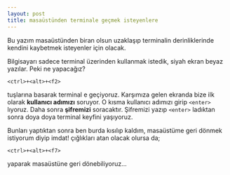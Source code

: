 ```yaml
---
layout: post
title: masaüstünden terminale geçmek isteyenlere
---
```


Bu yazım masaüstünden biran olsun uzaklaşıp terminalin derinliklerinde kendini kaybetmek isteyenler için olacak.

Bilgisayarı sadece terminal üzerinden kullanmak istedik, siyah ekran beyaz yazılar. Peki ne yapacağız?

`<ctrl>+<alt>+<f2>`

tuşlarına basarak terminal e geçiyoruz. Karşımıza gelen ekranda bize ilk olarak **kullanıcı adımızı** soruyor. O kısma kullanıcı adımızı girip `<enter>` lıyoruz. Daha sonra **şifremizi** soracaktır. Şifremizi yazıp `<enter>` ladıktan sonra doya doya terminal keyfini yaşıyoruz.

Bunları yaptıktan sonra ben burda kısılıp kaldım, masaüstüme geri dönmek istiyorum diyip imdat! çığlıkları atan olacak olursa da;

`<ctrl>+<alt>+<f7>`

yaparak masaüstüne geri dönebiliyoruz...
